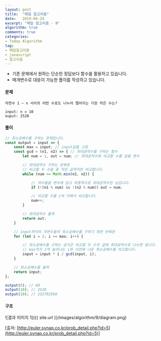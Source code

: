 ```yaml
---
layout: post
title:  "매일 알고리즘"
date:   2019-04-24
excerpt: "매일 알고리즘 - 9"
algorithm: true
comments: true
categories:
- Today Algorithm
tag:
- 매일알고리즘
- javascript
- 알고리즘
---
```


* 기존 문제에서 원하는 단순한 정답보다 함수를 활용하고 있습니다.
* 매개변수로 대응이 가능한 풀이를 작성하고 있습니다.

#### 문제
```
자연수 1 ~ n 사이의 어떤 수로도 나누어 떨어지는 가장 작은 수는?

input: n = 10
ouput: 2520
```

#### 풀이
```javascript
// 최소공배수를 구하는 문제입니다.
const output = input => {
    const max = input; // input값을 고정
    const gcd = (n1, n2) => { // 최대공약수를 구하는 함수
        let num = 1, out = num; // 최대공약수와 비교할 수를 담을 변수

        // 최대공약수 구하는 반복문
        // 비교할 두 수들 중 작은 값까지만 비교합니다.
        while (num <= Math.min(n1, n2)) {

            // 약수들을 변수에 담고 최종적으로 최대공약수만 남깁니다.
            if (!(n1 % num) && !(n2 % num)) out = num;

            // 비교할 수를 1씩 더해서 비교합니다.
            num++;
        }

        // 최대공약수 출력
        return out;
    }

    // input까지의 자연수들의 최소공배수를 구하기 위한 반복문
    for (let i = 2; i <= max; i++) {

        // 최소공배수를 구하는 공식은 비교할 두 수의 곱에 최대공약수로 나누면 됩니다.
        // max까지 1씩 늘어나는 i와 이전에 나온 최소공배수를 비교합니다.
        input = input * i / gcd(input, i);
    }

    // 최소공배수를 출력
    return input;
};

output(6); // 60
output(10); // 2520
output(20); // 232792560
```

#### 구조
![결과 이미지 1]({{ site.url }}/images/algorithm/9/diagram.png)

[출처: [http://euler.synap.co.kr/prob_detail.php?id=5](http://euler.synap.co.kr/prob_detail.php?id=5)]
